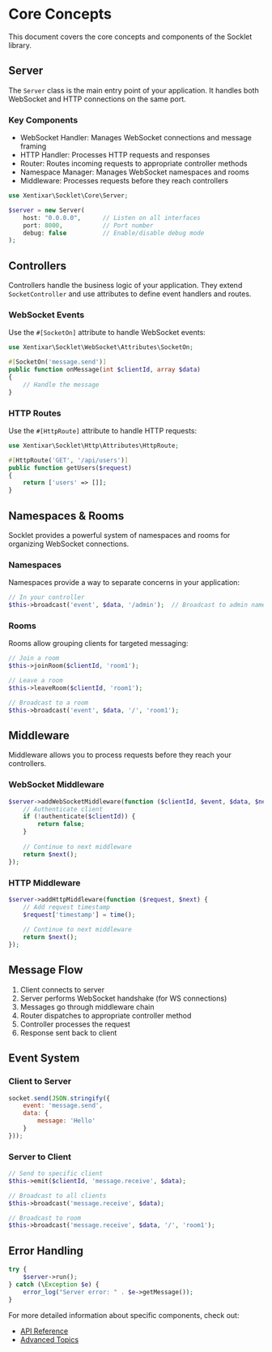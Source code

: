 # Core Concepts

This document covers the core concepts and components of the Socklet library.

## Server

The `Server` class is the main entry point of your application. It handles both WebSocket and HTTP connections on the same port.

### Key Components

- WebSocket Handler: Manages WebSocket connections and message framing
- HTTP Handler: Processes HTTP requests and responses
- Router: Routes incoming requests to appropriate controller methods
- Namespace Manager: Manages WebSocket namespaces and rooms
- Middleware: Processes requests before they reach controllers

```php
use Xentixar\Socklet\Core\Server;

$server = new Server(
    host: "0.0.0.0",      // Listen on all interfaces
    port: 8000,           // Port number
    debug: false          // Enable/disable debug mode
);
```

## Controllers

Controllers handle the business logic of your application. They extend `SocketController` and use attributes to define event handlers and routes.

### WebSocket Events

Use the `#[SocketOn]` attribute to handle WebSocket events:

```php
use Xentixar\Socklet\WebSocket\Attributes\SocketOn;

#[SocketOn('message.send')]
public function onMessage(int $clientId, array $data)
{
    // Handle the message
}
```

### HTTP Routes

Use the `#[HttpRoute]` attribute to handle HTTP requests:

```php
use Xentixar\Socklet\Http\Attributes\HttpRoute;

#[HttpRoute('GET', '/api/users')]
public function getUsers($request)
{
    return ['users' => []];
}
```

## Namespaces & Rooms

Socklet provides a powerful system of namespaces and rooms for organizing WebSocket connections.

### Namespaces

Namespaces provide a way to separate concerns in your application:

```php
// In your controller
$this->broadcast('event', $data, '/admin');  // Broadcast to admin namespace
```

### Rooms

Rooms allow grouping clients for targeted messaging:

```php
// Join a room
$this->joinRoom($clientId, 'room1');

// Leave a room
$this->leaveRoom($clientId, 'room1');

// Broadcast to a room
$this->broadcast('event', $data, '/', 'room1');
```

## Middleware

Middleware allows you to process requests before they reach your controllers.

### WebSocket Middleware

```php
$server->addWebSocketMiddleware(function ($clientId, $event, $data, $next) {
    // Authenticate client
    if (!authenticate($clientId)) {
        return false;
    }
    
    // Continue to next middleware
    return $next();
});
```

### HTTP Middleware

```php
$server->addHttpMiddleware(function ($request, $next) {
    // Add request timestamp
    $request['timestamp'] = time();
    
    // Continue to next middleware
    return $next();
});
```

## Message Flow

1. Client connects to server
2. Server performs WebSocket handshake (for WS connections)
3. Messages go through middleware chain
4. Router dispatches to appropriate controller method
5. Controller processes the request
6. Response sent back to client

## Event System

### Client to Server

```javascript
socket.send(JSON.stringify({
    event: 'message.send',
    data: {
        message: 'Hello'
    }
}));
```

### Server to Client

```php
// Send to specific client
$this->emit($clientId, 'message.receive', $data);

// Broadcast to all clients
$this->broadcast('message.receive', $data);

// Broadcast to room
$this->broadcast('message.receive', $data, '/', 'room1');
```

## Error Handling

```php
try {
    $server->run();
} catch (\Exception $e) {
    error_log("Server error: " . $e->getMessage());
}
```

For more detailed information about specific components, check out:
- [API Reference](./api-reference.md)
- [Advanced Topics](./advanced-topics.md)

